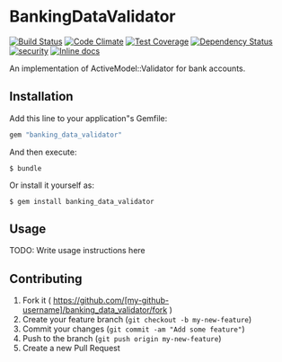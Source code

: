 # BankingDataValidator

[![Build Status](https://semaphoreapp.com/api/v1/projects/94783b1d-8994-47d8-b971-d1812dd31d40/339766/shields_badge.svg)](https://semaphoreapp.com/aduarte/banking_data_validator)
[![Code Climate](https://codeclimate.com/github/americodls/banking_data_validator/badges/gpa.svg)](https://codeclimate.com/github/americodls/banking_data_validator)
[![Test Coverage](https://codeclimate.com/github/americodls/banking_data_validator/badges/coverage.svg)](https://codeclimate.com/github/americodls/banking_data_validator)
[![Dependency Status](https://gemnasium.com/americodls/banking_data_validator.svg)](https://gemnasium.com/americodls/banking_data_validator)
[![security](https://hakiri.io/github/americodls/banking_data_validator/master.svg)](https://hakiri.io/github/americodls/banking_data_validator/master)
[![Inline docs](http://inch-ci.org/github/americodls/banking_data_validator.svg?branch=master&style=shields)](http://inch-ci.org/github/americodls/banking_data_validator)

An implementation of ActiveModel::Validator for bank accounts.

## Installation

Add this line to your application"s Gemfile:

```ruby
gem "banking_data_validator"
```

And then execute:

    $ bundle

Or install it yourself as:

    $ gem install banking_data_validator

## Usage

TODO: Write usage instructions here

## Contributing

1. Fork it ( https://github.com/[my-github-username]/banking_data_validator/fork )
2. Create your feature branch (`git checkout -b my-new-feature`)
3. Commit your changes (`git commit -am "Add some feature"`)
4. Push to the branch (`git push origin my-new-feature`)
5. Create a new Pull Request

